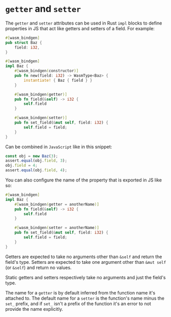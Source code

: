 # `getter` and `setter`

The `getter` and `setter` attributes can be used in Rust `impl` blocks to define
properties in JS that act like getters and setters of a field. For example:

```rust
#[wasm_bindgen]
pub struct Baz {
    field: i32,
}

#[wasm_bindgen]
impl Baz {
    #[wasm_bindgen(constructor)]
    pub fn new(field: i32) -> WasmType<Baz> {
        instantiate! { Baz { field } }
    }

    #[wasm_bindgen(getter)]
    pub fn field(&self) -> i32 {
        self.field
    }

    #[wasm_bindgen(setter)]
    pub fn set_field(&mut self, field: i32) {
        self.field = field;
    }
}
```

Can be combined in `JavaScript` like in this snippet:

```js
const obj = new Baz(3);
assert.equal(obj.field, 3);
obj.field = 4;
assert.equal(obj.field, 4);
```

You can also configure the name of the property that is exported in JS like so:

```rust
#[wasm_bindgen]
impl Baz {
    #[wasm_bindgen(getter = anotherName)]
    pub fn field(&self) -> i32 {
        self.field
    }

    #[wasm_bindgen(setter = anotherName)]
    pub fn set_field(&mut self, field: i32) {
        self.field = field;
    }
}
```

Getters are expected to take no arguments other than `&self` and return the
field's type. Setters are expected to take one argument other than `&mut self`
(or `&self`) and return no values.

Static getters and setters respectively take no arguments and just the field's type.

The name for a `getter` is by default inferred from the function name it's
attached to. The default name for a `setter` is the function's name minus the
`set_` prefix, and if `set_` isn't a prefix of the function it's an error to not
provide the name explicitly.
